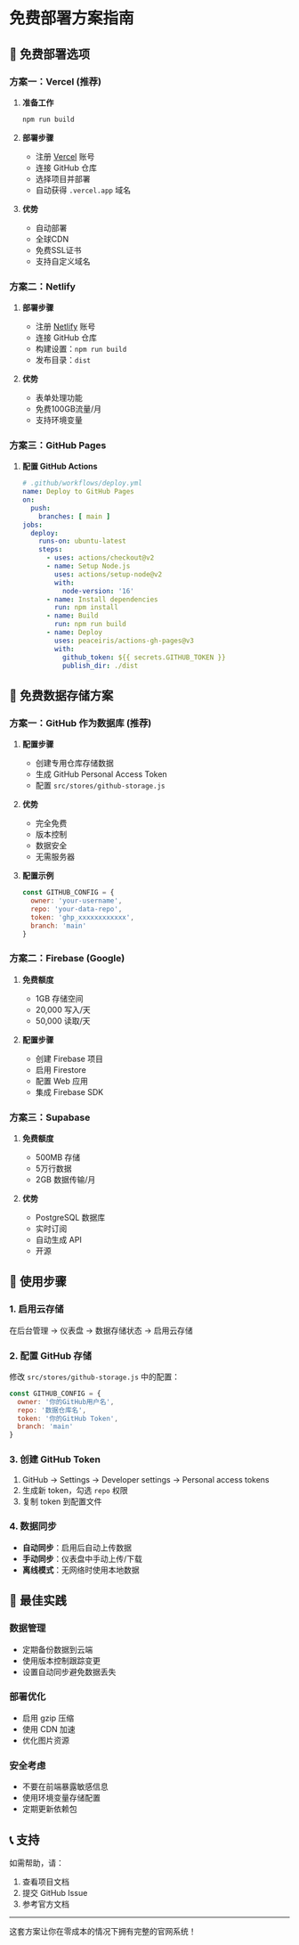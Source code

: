 # 免费部署方案指南

## 🚀 免费部署选项

### 方案一：Vercel (推荐)

1. **准备工作**
   ```bash
   npm run build
   ```

2. **部署步骤**
   - 注册 [Vercel](https://vercel.com/) 账号
   - 连接 GitHub 仓库
   - 选择项目并部署
   - 自动获得 `.vercel.app` 域名

3. **优势**
   - 自动部署
   - 全球CDN
   - 免费SSL证书
   - 支持自定义域名

### 方案二：Netlify

1. **部署步骤**
   - 注册 [Netlify](https://netlify.com/) 账号
   - 连接 GitHub 仓库
   - 构建设置：`npm run build`
   - 发布目录：`dist`

2. **优势**
   - 表单处理功能
   - 免费100GB流量/月
   - 支持环境变量

### 方案三：GitHub Pages

1. **配置 GitHub Actions**
   ```yaml
   # .github/workflows/deploy.yml
   name: Deploy to GitHub Pages
   on:
     push:
       branches: [ main ]
   jobs:
     deploy:
       runs-on: ubuntu-latest
       steps:
         - uses: actions/checkout@v2
         - name: Setup Node.js
           uses: actions/setup-node@v2
           with:
             node-version: '16'
         - name: Install dependencies
           run: npm install
         - name: Build
           run: npm run build
         - name: Deploy
           uses: peaceiris/actions-gh-pages@v3
           with:
             github_token: ${{ secrets.GITHUB_TOKEN }}
             publish_dir: ./dist
   ```

## 💾 免费数据存储方案

### 方案一：GitHub 作为数据库 (推荐)

1. **配置步骤**
   - 创建专用仓库存储数据
   - 生成 GitHub Personal Access Token
   - 配置 `src/stores/github-storage.js`

2. **优势**
   - 完全免费
   - 版本控制
   - 数据安全
   - 无需服务器

3. **配置示例**
   ```javascript
   const GITHUB_CONFIG = {
     owner: 'your-username',
     repo: 'your-data-repo',
     token: 'ghp_xxxxxxxxxxxx',
     branch: 'main'
   }
   ```

### 方案二：Firebase (Google)

1. **免费额度**
   - 1GB 存储空间
   - 20,000 写入/天
   - 50,000 读取/天

2. **配置步骤**
   - 创建 Firebase 项目
   - 启用 Firestore
   - 配置 Web 应用
   - 集成 Firebase SDK

### 方案三：Supabase

1. **免费额度**
   - 500MB 存储
   - 5万行数据
   - 2GB 数据传输/月

2. **优势**
   - PostgreSQL 数据库
   - 实时订阅
   - 自动生成 API
   - 开源

## 🔧 使用步骤

### 1. 启用云存储

在后台管理 → 仪表盘 → 数据存储状态 → 启用云存储

### 2. 配置 GitHub 存储

修改 `src/stores/github-storage.js` 中的配置：

```javascript
const GITHUB_CONFIG = {
  owner: '你的GitHub用户名',
  repo: '数据仓库名',
  token: '你的GitHub Token',
  branch: 'main'
}
```

### 3. 创建 GitHub Token

1. GitHub → Settings → Developer settings → Personal access tokens
2. 生成新 token，勾选 `repo` 权限
3. 复制 token 到配置文件

### 4. 数据同步

- **自动同步**：启用后自动上传数据
- **手动同步**：仪表盘中手动上传/下载
- **离线模式**：无网络时使用本地数据

## 🎯 最佳实践

### 数据管理
- 定期备份数据到云端
- 使用版本控制跟踪变更
- 设置自动同步避免数据丢失

### 部署优化
- 启用 gzip 压缩
- 使用 CDN 加速
- 优化图片资源

### 安全考虑
- 不要在前端暴露敏感信息
- 使用环境变量存储配置
- 定期更新依赖包

## 📞 支持

如需帮助，请：
1. 查看项目文档
2. 提交 GitHub Issue
3. 参考官方文档

---

这套方案让你在零成本的情况下拥有完整的官网系统！